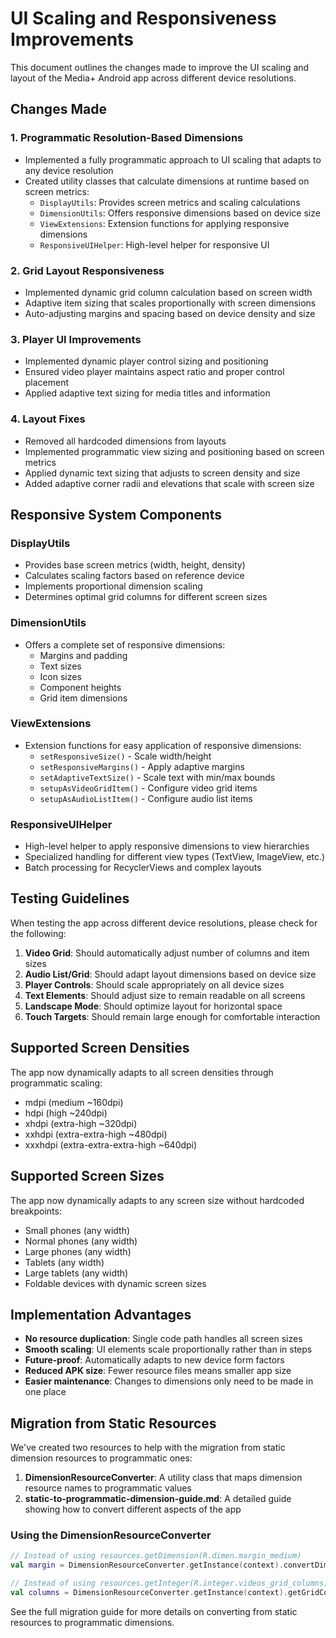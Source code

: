 # UI Scaling and Responsiveness Improvements

This document outlines the changes made to improve the UI scaling and layout of the Media+ Android app across different device resolutions.

## Changes Made

### 1. Programmatic Resolution-Based Dimensions
- Implemented a fully programmatic approach to UI scaling that adapts to any device resolution
- Created utility classes that calculate dimensions at runtime based on screen metrics:
  - `DisplayUtils`: Provides screen metrics and scaling calculations
  - `DimensionUtils`: Offers responsive dimensions based on device size
  - `ViewExtensions`: Extension functions for applying responsive dimensions
  - `ResponsiveUIHelper`: High-level helper for responsive UI

### 2. Grid Layout Responsiveness
- Implemented dynamic grid column calculation based on screen width
- Adaptive item sizing that scales proportionally with screen dimensions
- Auto-adjusting margins and spacing based on device density and size

### 3. Player UI Improvements
- Implemented dynamic player control sizing and positioning
- Ensured video player maintains aspect ratio and proper control placement
- Applied adaptive text sizing for media titles and information

### 4. Layout Fixes
- Removed all hardcoded dimensions from layouts
- Implemented programmatic view sizing and positioning based on screen metrics
- Applied dynamic text sizing that adjusts to screen density and size
- Added adaptive corner radii and elevations that scale with screen size

## Responsive System Components

### DisplayUtils
- Provides base screen metrics (width, height, density)
- Calculates scaling factors based on reference device
- Implements proportional dimension scaling
- Determines optimal grid columns for different screen sizes

### DimensionUtils
- Offers a complete set of responsive dimensions:
  - Margins and padding
  - Text sizes
  - Icon sizes
  - Component heights
  - Grid item dimensions

### ViewExtensions
- Extension functions for easy application of responsive dimensions:
  - `setResponsiveSize()` - Scale width/height
  - `setResponsiveMargins()` - Apply adaptive margins
  - `setAdaptiveTextSize()` - Scale text with min/max bounds
  - `setupAsVideoGridItem()` - Configure video grid items
  - `setupAsAudioListItem()` - Configure audio list items

### ResponsiveUIHelper
- High-level helper to apply responsive dimensions to view hierarchies
- Specialized handling for different view types (TextView, ImageView, etc.)
- Batch processing for RecyclerViews and complex layouts

## Testing Guidelines

When testing the app across different device resolutions, please check for the following:

1. **Video Grid**: Should automatically adjust number of columns and item sizes
2. **Audio List/Grid**: Should adapt layout dimensions based on device size 
3. **Player Controls**: Should scale appropriately on all device sizes
4. **Text Elements**: Should adjust size to remain readable on all screens
5. **Landscape Mode**: Should optimize layout for horizontal space
6. **Touch Targets**: Should remain large enough for comfortable interaction

## Supported Screen Densities

The app now dynamically adapts to all screen densities through programmatic scaling:
- mdpi (medium ~160dpi)
- hdpi (high ~240dpi)
- xhdpi (extra-high ~320dpi)
- xxhdpi (extra-extra-high ~480dpi)
- xxxhdpi (extra-extra-extra-high ~640dpi)

## Supported Screen Sizes

The app now dynamically adapts to any screen size without hardcoded breakpoints:
- Small phones (any width)
- Normal phones (any width)
- Large phones (any width)
- Tablets (any width)
- Large tablets (any width)
- Foldable devices with dynamic screen sizes

## Implementation Advantages

- **No resource duplication**: Single code path handles all screen sizes
- **Smooth scaling**: UI elements scale proportionally rather than in steps
- **Future-proof**: Automatically adapts to new device form factors
- **Reduced APK size**: Fewer resource files means smaller app size
- **Easier maintenance**: Changes to dimensions only need to be made in one place

## Migration from Static Resources

We've created two resources to help with the migration from static dimension resources to programmatic ones:

1. **DimensionResourceConverter**: A utility class that maps dimension resource names to programmatic values
2. **static-to-programmatic-dimension-guide.md**: A detailed guide showing how to convert different aspects of the app

### Using the DimensionResourceConverter

```kotlin
// Instead of using resources.getDimension(R.dimen.margin_medium)
val margin = DimensionResourceConverter.getInstance(context).convertDimenToPixels("margin_medium")

// Instead of using resources.getInteger(R.integer.videos_grid_columns)
val columns = DimensionResourceConverter.getInstance(context).getGridColumnCount("videos_grid_columns")
```

See the full migration guide for more details on converting from static resources to programmatic dimensions.
